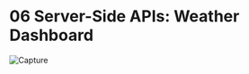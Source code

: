 # 06 Server-Side APIs: Weather Dashboard



![Capture](https://user-images.githubusercontent.com/42190239/93842653-a4807580-fc65-11ea-9fa8-40000022600e.PNG)
